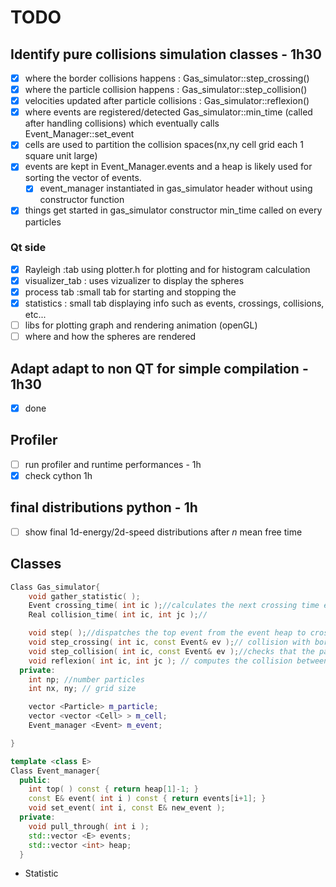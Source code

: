 # TODO

## Identify pure collisions simulation classes - 1h30
- [x] where the border collisions happens  : Gas_simulator::step_crossing()
- [x] where the particle collision happens : Gas_simulator::step_collision()
- [x] velocities updated after particle collisions : Gas_simulator::reflexion()
- [x] where events are registered/detected Gas_simulator::min_time (called after handling collisions) which eventually calls Event_Manager::set_event
- [x] cells are used to partition the collision spaces(nx,ny cell grid each 1 square unit large)
- [x] events are kept in Event_Manager.events and a heap is likely used for sorting the vector of events.
  - [x] event_manager instantiated in gas_simulator header without using constructor function
- [x] things get started in gas_simulator constructor min_time called on every particles
### Qt side
- [x] Rayleigh :tab using plotter.h for plotting and for histogram calculation
- [x] visualizer_tab : uses vizualizer to display the spheres
- [x] process tab :small tab for starting and stopping the
- [x] statistics : small tab displaying info such as events, crossings, collisions, etc...
- [ ] libs for plotting graph and rendering animation (openGL)
- [ ] where and how the spheres are rendered

## Adapt adapt to non QT for simple compilation   - 1h30
- [x] done
## Profiler
- [ ] run profiler and runtime performances       - 1h
- [x] check cython 1h
## final distributions python - 1h
- [ ] show final 1d-energy/2d-speed distributions after $n$ mean free time



## Classes
```C++
Class Gas_simulator{
    void gather_statistic( );
    Event crossing_time( int ic );//calculates the next crossing time event for particle ic
    Real collision_time( int ic, int jc );//

    void step( );//dispatches the top event from the event heap to crossing or collision
    void step_crossing( int ic, const Event& ev );// collision with border
    void step_collision( int ic, const Event& ev );//checks that the partner shares the same event moves the particle at the event time and computes the reflection
    void reflexion( int ic, int jc ); // computes the collision between two particles
  private:
    int np; //number particles
    int nx, ny; // grid size

    vector <Particle> m_particle;  
    vector <vector <Cell> > m_cell;
    Event_manager <Event> m_event;

}
```

```C++
template <class E>
Class Event_manager{
  public:
    int top( ) const { return heap[1]-1; }
    const E& event( int i ) const { return events[i+1]; }
    void set_event( int i, const E& new_event );
  private:
    void pull_through( int i );
    std::vector <E> events;
    std::vector <int> heap;
  }
```

- Statistic
